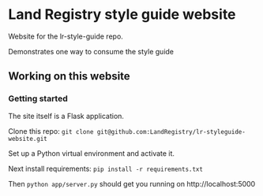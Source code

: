 # Land Registry style guide website

Website for the lr-style-guide repo.

Demonstrates one way to consume the style guide

## Working on this website

### Getting started

The site itself is a Flask application.

Clone this repo: ``` git clone git@github.com:LandRegistry/lr-styleguide-website.git ```

Set up a Python virtual environment and activate it.

Next install requirements: ``` pip install -r requirements.txt ```

Then ``` python app/server.py ``` should get you running on http://localhost:5000
